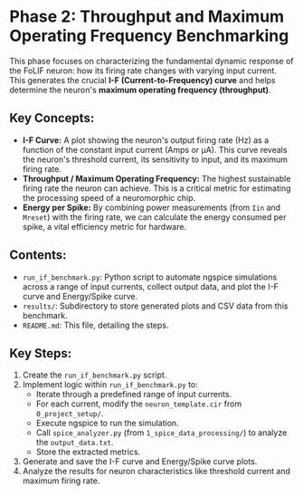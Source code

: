 # Phase 2: Throughput and Maximum Operating Frequency Benchmarking

This phase focuses on characterizing the fundamental dynamic response of the FoLIF neuron: how its firing rate changes with varying input current. This generates the crucial **I-F (Current-to-Frequency) curve** and helps determine the neuron's **maximum operating frequency (throughput)**.

## Key Concepts:

-   **I-F Curve:** A plot showing the neuron's output firing rate (Hz) as a function of the constant input current (Amps or µA). This curve reveals the neuron's threshold current, its sensitivity to input, and its maximum firing rate.
-   **Throughput / Maximum Operating Frequency:** The highest sustainable firing rate the neuron can achieve. This is a critical metric for estimating the processing speed of a neuromorphic chip.
-   **Energy per Spike:** By combining power measurements (from `Iin` and `Mreset`) with the firing rate, we can calculate the energy consumed per spike, a vital efficiency metric for hardware.

## Contents:

-   `run_if_benchmark.py`: Python script to automate ngspice simulations across a range of input currents, collect output data, and plot the I-F curve and Energy/Spike curve.
-   `results/`: Subdirectory to store generated plots and CSV data from this benchmark.
-   `README.md`: This file, detailing the steps.

## Key Steps:

1.  Create the `run_if_benchmark.py` script.
2.  Implement logic within `run_if_benchmark.py` to:
    * Iterate through a predefined range of input currents.
    * For each current, modify the `neuron_template.cir` from `0_project_setup/`.
    * Execute ngspice to run the simulation.
    * Call `spice_analyzer.py` (from `1_spice_data_processing/`) to analyze the `output_data.txt`.
    * Store the extracted metrics.
3.  Generate and save the I-F curve and Energy/Spike curve plots.
4.  Analyze the results for neuron characteristics like threshold current and maximum firing rate.
